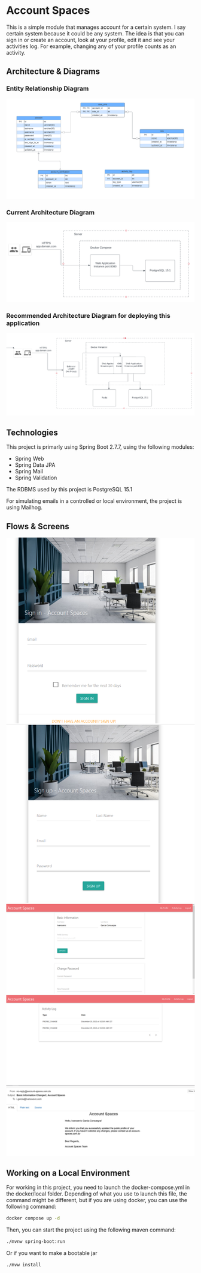 
# Account Spaces

This is a simple module that manages account for a certain system. I say certain
system because it could be any system. The idea is that you can sign in or create an account,
look at your profile, edit it and see your activities log. For example, changing any of your profile counts
as an activity.


## Architecture & Diagrams 

### Entity Relationship Diagram
![EntityRelationshipDiagram.PNG](resources/EntityRelationshipDiagram.PNG)

### Current Architecture Diagram 
![ArchitectureDiagram.PNG](resources/ArchitectureDiagram.PNG)

### Recommended Architecture Diagram for deploying this application
![DeploymentRecomendations.PNG](resources/DeploymentRecomendations.PNG)

## Technologies
This project is primarly using Spring Boot 2.7.7, using the following modules:

- Spring Web
- Spring Data JPA
- Spring Mail
- Spring Validation

The RDBMS used by this project is PostgreSQL 15.1

For simulating emails in a controlled or local environment, the project is using
Mailhog.
## Flows & Screens

![SignIn.PNG](resources/SignIn.PNG)
![SignUp.PNG](resources/SignUp.PNG)
![Profile.PNG](resources/Profile.PNG)
![ActivityLog.PNG](resources/ActivityLog.PNG)
![EmailExample.PNG](resources/EmailExample.PNG)
## Working on a Local Environment
For working in this project, you need to launch
the docker-compose.yml in the docker/local folder. Depending of
what you use to launch this file, the command might be different,
but if you are using docker, you can use the following command:

```sh
docker compose up -d 
```

Then, you can start the project using the following maven command:

```sh
./mvnw spring-boot:run
```

Or if you want to make a bootable jar

```sh
./mvw install 
``` 
